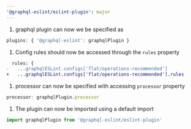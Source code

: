 ```yaml
---
'@graphql-eslint/eslint-plugin': major
---
```


1. graphql plugin can now we be specified as

```js
plugins: { '@graphql-eslint': graphqlPlugin }
```

1. Config rules should now be accessed through the `rules` property

```diff
  rules: {
-   ...graphqlESLint.configs['flat/operations-recommended']
+   ...graphqlESLint.configs['flat/operations-recommended'].rules
```

1. processor can now be specified with accessing `processor` property

```js
processor: graphqlPlugin.processor
```

1. The plugin can now be imported using a default import

```js
import graphqlPlugin from '@graphql-eslint/eslint-plugin'
```
